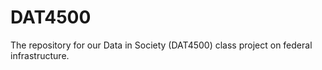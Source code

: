 # DAT4500
The repository for our Data in Society (DAT4500) class project on federal infrastructure.
